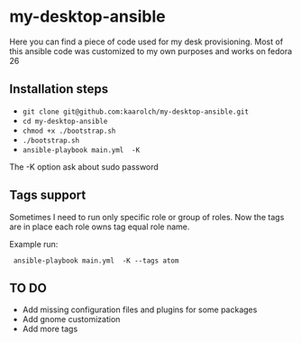 # my-desktop-ansible
Here you can find a piece of code used for my desk provisioning.
Most of this ansible code was customized to my own purposes and works on fedora 26

## Installation steps

* ``` git clone git@github.com:kaarolch/my-desktop-ansible.git ```
* ``` cd my-desktop-ansible ```
* ``` chmod +x ./bootstrap.sh ```
* ``` ./bootstrap.sh ```
* ``` ansible-playbook main.yml  -K ```

The -K option ask about sudo password

## Tags support
Sometimes I need to run only specific role or group of roles. Now the tags are in place each role owns tag equal role name.

Example run:

``` ansible-playbook main.yml  -K --tags atom```

## TO DO
* Add missing configuration files and plugins for some packages
* Add gnome customization
* Add more tags
